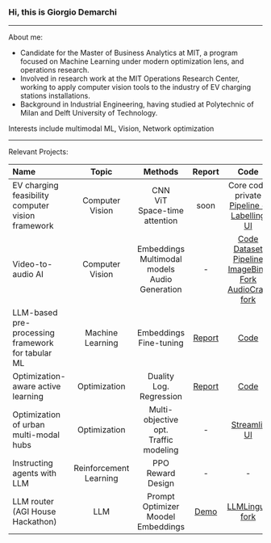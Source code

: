 ### Hi, this is Giorgio Demarchi
---
About me: 
- Candidate for the Master of Business Analytics at MIT, a program focused on Machine Learning under modern optimization lens, and operations research. 
- Involved in research work at the MIT Operations Research Center, working to apply computer vision tools to the industry of EV charging stations installations.
- Background in Industrial Engineering, having studied at Polytechnic of Milan and Delft University of Technology.

Interests include multimodal ML, Vision, Network optimization

---

Relevant Projects:

| Name | Topic  | Methods |Report | Code |
|:--------------|:---------------:|:---------------:|:---------------:|:--------------:|
| EV charging feasibility computer vision framework | Computer Vision | CNN <br> ViT <br> Space-time attention | soon | Core code private <br> [Pipeline + Labelling UI](https://github.com/giorgiodemarchi/StreamlitAppDetroitProject) | 
| Video-to-audio AI | Computer Vision | Embeddings <br> Multimodal models <br> Audio Generation |- | [Code](https://github.com/giorgiodemarchi/Visually-Indicated-Sounds) <br> [Dataset Pipeline](https://github.com/giorgiodemarchi/audioset-processing-AV) <br>[ImageBind Fork](https://github.com/giorgiodemarchi/ImageBind) <br> [AudioCraft fork](https://github.com/giorgiodemarchi/AudioCraft_VideoToAudio)|
| LLM-based pre-processing framework for tabular ML | Machine Learning | Embeddings <br> Fine-tuning  | [Report](https://github.com/giorgiodemarchi/TabText-Experiments/blob/main/Project%20Report.pdf) | [Code](https://github.com/giorgiodemarchi/TabText-Experiments) |
| Optimization-aware active learning | Optimization | Duality <br> Log. Regression | [Report](https://github.com/giorgiodemarchi/Duality-Based-Active-Learning/blob/main/Project%20Report.pdf) | [Code](https://github.com/giorgiodemarchi/Duality-Based-Active-Learning) |
| Optimization of urban multi-modal hubs | Optimization | Multi-objective opt. <br> Traffic modeling |-  | [Streamlit UI](https://github.com/giorgiodemarchi/ALab-Leuven-Streamlit-App) |
| Instructing agents with LLM | Reinforcement Learning | PPO <br> Reward Design | - |- |
| LLM router (AGI House Hackathon) | LLM | Prompt Optimizer Moodel <br> Embeddings | [Demo](https://www.maxcompute.co/playground)  | [LLMLingua fork](https://github.com/giorgiodemarchi/LLMLingua) | 
